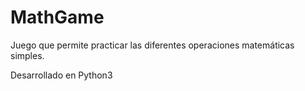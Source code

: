 # MathGame
Juego que permite practicar las diferentes operaciones matemáticas simples.

Desarrollado en Python3
